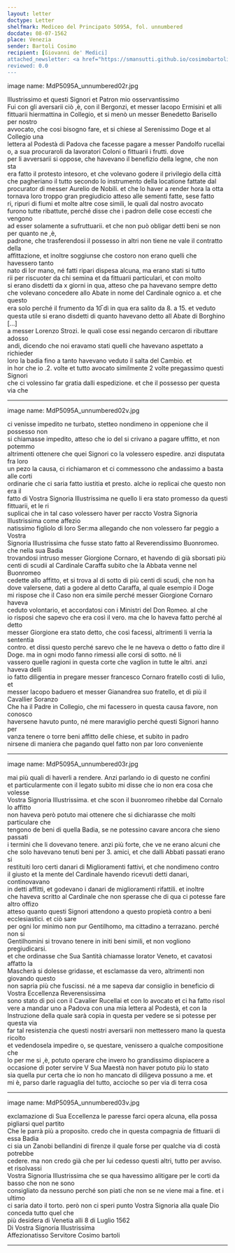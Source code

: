 ```yaml
---
layout: letter
doctype: Letter
shelfmark: Mediceo del Principato 5095A, fol. unnumbered
docdate: 08-07-1562
place: Venezia
sender: Bartoli Cosimo
recipient: [Giovanni de' Medici]
attached_newsletter: <a href="https://smansutti.github.io/cosimobartoli/texts/3079_009/">3079_009</a>
reviewed: 0.0
---
```


image name: MdP5095A_unnumbered02r.jpg  
  
  
Illustrissimo et questi Signori et Patron mio osservantissimo  
Fui con gli aversarii ciò ,è, con il Bergonzi, et messer Iacopo Ermisini et alli  
fittuarii hiermattina in Collegio, et si menò un messer Benedetto Barisello per nostro  
avvocato, che cosi bisogno fare, et si chiese al Serenissimo Doge et al Collegio una  
lettera al Podestà di Padova che facesse pagare a messer Pandolfo rucellai  
o, a sua procuraroli da lavoratori Coloni o fittuarii i frutti. dove  
per li avversarii si oppose, che havevano il benefizio della legne, che non sta  
era fatto il protesto intesoro, et che volevano godere il privilegio della città  
che pagheriano il tutto secondo lo instrumento della locatione fattate dal  
procurator di messer Aurelio de Nobili. et che lo haver a render hora la otta  
tornava loro troppo gran pregiudicio atteso alle sementi fatte, sese fatto  
ri, ripuri di fiumi et molte altre cose simili, le quali dal nostro avocato  
furono tutte ribattute, perché disse che i padron delle cose eccesti che vengono  
ad esser solamente a sufruttuarii. et che non può obligar detti beni se non per quanto ne ,è,  
padrone, che trasferendosi il possesso in altri non tiene ne vale il contratto della  
affittazione, et inoltre soggiunse che costoro non erano quelli che havessero tanto  
nato di lor mano, né fatti ripari dispesa alcuna, ma erano stati si tutto  
rii per riscuoter da chi semina et da fittuarii particulari, et con molto  
si erano disdetti da x giorni in qua, atteso che pa havevano sempre detto  
che volevano concedere allo Abate in nome del Cardinale ognico a. et che questo  
era solo perché il frumento da 10̅ dì in qua era salito da 8. a 15. et veduto  
questa utile si erano disdetti di quanto havevano detto all Abate di Borghino [...]  
a messer Lorenzo Strozi. le quali cose essi negando cercaron di ributtare adosso  
andi, dicendo che noi eravamo stati quelli che havevano aspettato a richieder  
loro la badia fino a tanto havevano veduto il salta del Cambio. et  
in hor che io .2. volte et tutto avocato similmente 2 volte pregassimo questi Signori  
che ci volessino far gratia dalli espedizione. et che il possesso per questa via che  
  
---  

image name: MdP5095A_unnumbered02v.jpg  
  
  
ci venisse impedito ne turbato, stetteo nondimeno in oppenione che il possesso non  
si chiamasse impedito, atteso che io del si crivano a pagare uffitto, et non potemmo  
altrimenti ottenere che quei Signori co la volessero espedire. anzi disputata fra loro  
un pezo la causa, ci richiamaron et ci commessono che andassimo a basta alle corti  
ordinarie che ci saria fatto iustitia et presto. alche io replicai che questo non era il  
fatto di Vostra Signoria Illustrissima ne quello li era stato promesso da questi fittuarii, et le ri  
suplicai che in tal caso volessero haver per raccto Vostra Signoria Illustrissima come affezio  
natissimo figliolo di loro Ser:ma allegando che non volessero far peggio a Vostra  
Signoria Illustrissima che fusse stato fatto al Reverendissimo Buonromeo. che nella sua Badia  
trovandosi intruso messer Giorgione Cornaro, et havendo di già sborsati più  
centi di scudii al Cardinale Caraffa subito che la Abbata venne nel Buonromeo  
cedette allo affitto, et si trova al di sotto di più centi di scudi, che non ha  
dove valersene, dati a godere al detto Caraffa, al quale esempio il Doge  
mi rispose che il Caso non era simile perché messer Giorgione Cornaro haveva  
ceduto volontario, et accordatosi con i Ministri del Don Romeo. al che  
io risposi che sapevo che era così il vero. ma che lo haveva fatto perché al detto  
messer Giorgione era stato detto, che così facessi, altrimenti li verria la sententia  
contro. et dissi questo perché sarevo che le ne haveva o detto o fatto dire il  
Doge. ma in ogni modo fanno rimessi alle corsi di sotto. né li  
vassero quelle ragioni in questa corte che vaglion in tutte le altri. anzi haveva delli  
io fatto diligentia in pregare messer francesco Cornaro fratello costì di Iulio, et  
messer Iacopo baduero et messer Gianandrea suo fratello, et di più il Cavallier Soranzo  
Che ha il Padre in Collegio, che mi facessero in questa causa favore, non conosco  
haversene havuto punto, né mere maraviglio perché questi Signori hanno per  
vanza tenere o torre beni affitto delle chiese, et subito in padro  
nirsene di maniera che pagando quel fatto non par loro conveniente  
  
---  

image name: MdP5095A_unnumbered03r.jpg  
  
  
mai più quali di haverli a rendere. Anzi parlando io di questo ne confini  
et particularmente con il legato subito mi disse che io non era cosa che volesse  
Vostra Signoria Illustrissima. et che scon il buonromeo rihebbe dal Cornalo lo affitto  
non haveva però potuto mai ottenere che si dichiarasse che molti particulare che  
tengono de beni di quella Badia, se ne potessino cavare ancora che sieno passati  
i termini che li dovevano tenere. anzi più forte, che ve ne erano alcuni che  
che solo havevano tenuti beni per 3. amici, et che dalli Abbati passati erano si  
restituiti loro certi danari di Miglioramenti fattivi, et che nondimeno contro  
il giusto et la mente del Cardinale havendo ricevuti detti danari, continovavano  
in detti affitti, et godevano i danari de miglioramenti rifattili. et inoltre  
che haveva scritto al Cardinale che non sperasse che di qua ci potesse fare altro offizo  
atteso quanto questi Signori attendono a questo propietà contro a beni ecclesiastici. et ciò sare  
per ogni lor minimo non pur Gentilhomo, ma cittadino a terrazano. perché non si  
Gentilhomini si trovano tenere in initi beni simili, et non vogliono pregiudicarsi.  
et che ordinasse che Sua Santità chiamasse lorator Veneto, et cavatosi affatto la  
Mascherà si dolesse gridasse, et esclamasse da vero, altrimenti non giovando questo  
non sapria più che fuscissi. né a me sapeva dar consiglio in beneficio di Vostra Eccellenza Reverensissima  
sono stato di poi con il Cavalier Rucellai et con lo avocato et ci ha fatto risol  
vere a mandar uno a Padova con una mia lettera al Podestà, et con la  
Instruzione della quale sarà copia in questa per vedere se si potesse per questa via  
far tal resistenzia che questi nostri aversarii non mettessero mano la questa ricolto  
et vedendosela impedire o, se questare, venissero a qualche compositione che  
lo per me si ,è, potuto operare che invero ho grandissimo dispiacere a  
occasione di poter servire V Sua Maestà non haver potuto più lo stato  
sia quella pur certa che io non ho mancato di diligeva possuno a me. et  
mi è, parso darle raguaglia del tutto, accioche so per via di terra cosa  
  
---  

image name: MdP5095A_unnumbered03v.jpg  
  
  
exclamazione di Sua Eccellenza le paresse farci opera alcuna, ella possa pigliarsi quel partito  
Che le parrà più a proposito. credo che in questa compagnia de fittuarii di essa Badia  
ci sia un Zanobi bellandini di firenze il quale forse per qualche via di costà potrebbe  
cedere. ma non credo già che per lui cedesso questi altri, tutto per avviso. et risolvassi  
Vostra Signoria Illustrissima che se qua havessimo alitigare per le corti da basso che non ne sono  
consigliato da nessuno perché son piati che non se ne viene mai a fine. et i ultimo  
ci saria dato il torto. però non ci speri punto Vostra Signoria alla quale Dio conceda tutto quel che  
più desidera di Venetia alli 8 di Luglio 1562  
Di Vostra Signoria Illustrissima  
Affezionatisso Servitore Cosimo bartoli  
  
---  

